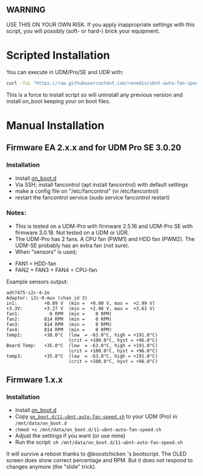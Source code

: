 ## WARNING

USE THIS ON YOUR OWN RISK.
If you apply inappropriate settings with this script, you will possibly (soft- or hard-) brick your equipment.

# Scripted Installation

You can execute in UDM/Pro/SE and UDR with:

```bash
curl -fsL "https://raw.githubusercontent.com/renedis/ubnt-auto-fan-speed/HEAD/on_boot.d/install.sh" | /bin/sh
```

This is a force to install script so will uninstall any previous version and install on_boot keeping your on boot files.


# Manual Installation
## Firmware EA 2.x.x and for UDM Pro SE 3.0.20

### Installation

* Install [on_boot.d](https://github.com/boostchicken/udm-utilities)
* Via SSH; install fancontrol (apt install fancontrol) with default settings
* make a config file on "/etc/fancontrol" (vi /etc/fancontrol)
* restart the fancontrol service (sudo service fancontrol restart)

### Notes:

* This is tested on a UDM-Pro with firmware 2.5.16 and UDM-Pro SE with firmware 3.0.18. Not tested on a UDM or UDR.
* The UDM-Pro has 2 fans. A CPU fan (PWM1) and HDD fan (PWM2). The UDM-SE probably has an extra fan (not sure).
* When "sensors" is used;
- FAN1 = HDD-fan
- FAN2 + FAN3 + FAN4 = CPU-fan


Example sensors output:

```# sensors
adt7475-i2c-4-2e
Adapter: i2c-0-mux (chan_id 3)
in1:          +0.89 V  (min =  +0.00 V, max =  +2.99 V)
+3.3V:        +3.27 V  (min =  +2.96 V, max =  +3.63 V)
fan1:           0 RPM  (min =    0 RPM)
fan2:         814 RPM  (min =    0 RPM)
fan3:         814 RPM  (min =    0 RPM)
fan4:         814 RPM  (min =    0 RPM)
temp1:        +38.0°C  (low  = -63.0°C, high = +191.0°C)
                       (crit = +100.0°C, hyst = +96.0°C)
Board Temp:   +35.0°C  (low  = -63.0°C, high = +191.0°C)
                       (crit = +100.0°C, hyst = +96.0°C)
temp3:        +35.8°C  (low  = -63.0°C, high = +191.0°C)
                       (crit = +100.0°C, hyst = +96.0°C)
```

## Firmware 1.x.x

### Installation

* Install [on_boot.d](https://github.com/boostchicken/udm-utilities)
* Copy [`on_boot.d/11-ubnt-auto-fan-speed.sh`](https://github.com/renedis/ubnt-auto-fan-speed/raw/main/on_boot.d/11-ubnt-auto-fan-speed.sh) to your UDM (Pro) in `/mnt/data/on_boot.d`
* `chmod +x /mnt/data/on_boot.d/11-ubnt-auto-fan-speed.sh`
* Adjust the settings if you want (or use mine)
* Run the script: `sh /mnt/data/on_boot.d/11-ubnt-auto-fan-speed.sh`

It will survive a reboot thanks to @boostchicken 's bootscript. The OLED screen does show correct percentage and RPM. But it does not respond to changes anymore (the "slide" trick).
